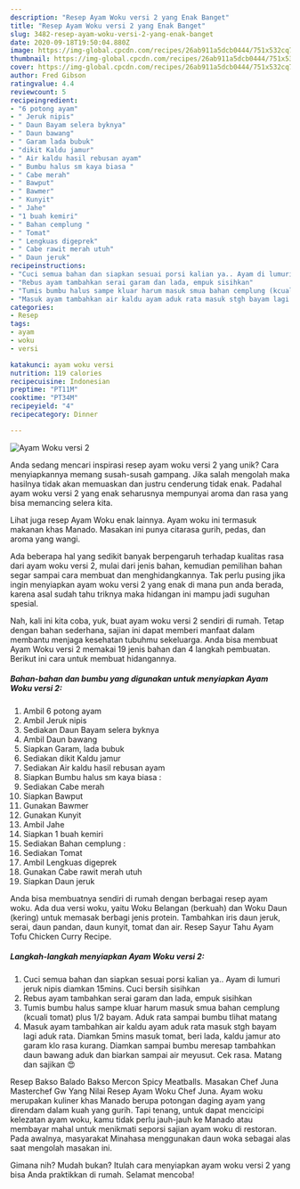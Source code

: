 ```yaml
---
description: "Resep Ayam Woku versi 2 yang Enak Banget"
title: "Resep Ayam Woku versi 2 yang Enak Banget"
slug: 3482-resep-ayam-woku-versi-2-yang-enak-banget
date: 2020-09-18T19:50:04.880Z
image: https://img-global.cpcdn.com/recipes/26ab911a5dcb0444/751x532cq70/ayam-woku-versi-2-foto-resep-utama.jpg
thumbnail: https://img-global.cpcdn.com/recipes/26ab911a5dcb0444/751x532cq70/ayam-woku-versi-2-foto-resep-utama.jpg
cover: https://img-global.cpcdn.com/recipes/26ab911a5dcb0444/751x532cq70/ayam-woku-versi-2-foto-resep-utama.jpg
author: Fred Gibson
ratingvalue: 4.4
reviewcount: 5
recipeingredient:
- "6 potong ayam"
- " Jeruk nipis"
- " Daun Bayam selera byknya"
- " Daun bawang"
- " Garam lada bubuk"
- "dikit Kaldu jamur"
- " Air kaldu hasil rebusan ayam"
- " Bumbu halus sm kaya biasa "
- " Cabe merah"
- " Bawput"
- " Bawmer"
- " Kunyit"
- " Jahe"
- "1 buah kemiri"
- " Bahan cemplung "
- " Tomat"
- " Lengkuas digeprek"
- " Cabe rawit merah utuh"
- " Daun jeruk"
recipeinstructions:
- "Cuci semua bahan dan siapkan sesuai porsi kalian ya.. Ayam di lumuri jeruk nipis diamkan 15mins. Cuci bersih sisihkan"
- "Rebus ayam tambahkan serai garam dan lada, empuk sisihkan"
- "Tumis bumbu halus sampe kluar harum masuk smua bahan cemplung (kcuali tomat) plus 1/2 bayam. Aduk rata sampai bumbu tlihat matang"
- "Masuk ayam tambahkan air kaldu ayam aduk rata masuk stgh bayam lagi aduk rata. Diamkan 5mins masuk tomat, beri lada, kaldu jamur ato garam klo rasa kurang. Diamkan sampai bumbu meresap tambahkan daun bawang aduk dan biarkan sampai air meyusut. Cek rasa. Matang dan sajikan 😍"
categories:
- Resep
tags:
- ayam
- woku
- versi

katakunci: ayam woku versi 
nutrition: 119 calories
recipecuisine: Indonesian
preptime: "PT11M"
cooktime: "PT34M"
recipeyield: "4"
recipecategory: Dinner

---
```



![Ayam Woku versi 2](https://img-global.cpcdn.com/recipes/26ab911a5dcb0444/751x532cq70/ayam-woku-versi-2-foto-resep-utama.jpg)

Anda sedang mencari inspirasi resep ayam woku versi 2 yang unik? Cara menyiapkannya memang susah-susah gampang. Jika salah mengolah maka hasilnya tidak akan memuaskan dan justru cenderung tidak enak. Padahal ayam woku versi 2 yang enak seharusnya mempunyai aroma dan rasa yang bisa memancing selera kita.

Lihat juga resep Ayam Woku enak lainnya. Ayam woku ini termasuk makanan khas Manado. Masakan ini punya citarasa gurih, pedas, dan aroma yang wangi.

Ada beberapa hal yang sedikit banyak berpengaruh terhadap kualitas rasa dari ayam woku versi 2, mulai dari jenis bahan, kemudian pemilihan bahan segar sampai cara membuat dan menghidangkannya. Tak perlu pusing jika ingin menyiapkan ayam woku versi 2 yang enak di mana pun anda berada, karena asal sudah tahu triknya maka hidangan ini mampu jadi suguhan spesial.


Nah, kali ini kita coba, yuk, buat ayam woku versi 2 sendiri di rumah. Tetap dengan bahan sederhana, sajian ini dapat memberi manfaat dalam membantu menjaga kesehatan tubuhmu sekeluarga. Anda bisa membuat Ayam Woku versi 2 memakai 19 jenis bahan dan 4 langkah pembuatan. Berikut ini cara untuk membuat hidangannya.

<!--inarticleads1-->

##### Bahan-bahan dan bumbu yang digunakan untuk menyiapkan Ayam Woku versi 2:

1. Ambil 6 potong ayam
1. Ambil  Jeruk nipis
1. Sediakan  Daun Bayam selera byknya
1. Ambil  Daun bawang
1. Siapkan  Garam, lada bubuk
1. Sediakan dikit Kaldu jamur
1. Sediakan  Air kaldu hasil rebusan ayam
1. Siapkan  Bumbu halus sm kaya biasa :
1. Sediakan  Cabe merah
1. Siapkan  Bawput
1. Gunakan  Bawmer
1. Gunakan  Kunyit
1. Ambil  Jahe
1. Siapkan 1 buah kemiri
1. Sediakan  Bahan cemplung :
1. Sediakan  Tomat
1. Ambil  Lengkuas digeprek
1. Gunakan  Cabe rawit merah utuh
1. Siapkan  Daun jeruk


Anda bisa membuatnya sendiri di rumah dengan berbagai resep ayam woku. Ada dua versi woku, yaitu Woku Belangan (berkuah) dan Woku Daun (kering) untuk memasak berbagi jenis protein. Tambahkan iris daun jeruk, serai, daun pandan, daun kunyit, tomat dan air. Resep Sayur Tahu Ayam Tofu Chicken Curry Recipe. 

<!--inarticleads2-->

##### Langkah-langkah menyiapkan Ayam Woku versi 2:

1. Cuci semua bahan dan siapkan sesuai porsi kalian ya.. Ayam di lumuri jeruk nipis diamkan 15mins. Cuci bersih sisihkan
1. Rebus ayam tambahkan serai garam dan lada, empuk sisihkan
1. Tumis bumbu halus sampe kluar harum masuk smua bahan cemplung (kcuali tomat) plus 1/2 bayam. Aduk rata sampai bumbu tlihat matang
1. Masuk ayam tambahkan air kaldu ayam aduk rata masuk stgh bayam lagi aduk rata. Diamkan 5mins masuk tomat, beri lada, kaldu jamur ato garam klo rasa kurang. Diamkan sampai bumbu meresap tambahkan daun bawang aduk dan biarkan sampai air meyusut. Cek rasa. Matang dan sajikan 😍


Resep Bakso Balado Bakso Mercon Spicy Meatballs. Masakan Chef Juna Masterchef Gw Yang Nilai Resep Ayam Woku Chef Juna. Ayam woku merupakan kuliner khas Manado berupa potongan daging ayam yang direndam dalam kuah yang gurih. Tapi tenang, untuk dapat mencicipi kelezatan ayam woku, kamu tidak perlu jauh-jauh ke Manado atau membayar mahal untuk menikmati seporsi sajian ayam woku di restoran. Pada awalnya, masyarakat Minahasa menggunakan daun woka sebagai alas saat mengolah masakan ini. 

Gimana nih? Mudah bukan? Itulah cara menyiapkan ayam woku versi 2 yang bisa Anda praktikkan di rumah. Selamat mencoba!
